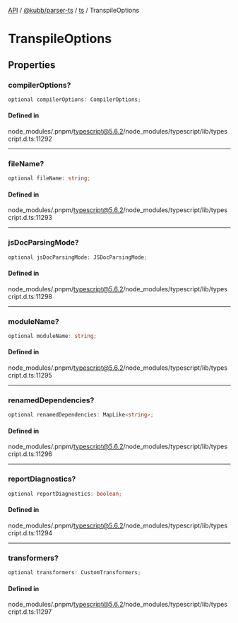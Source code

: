 [API](../../../../../packages.md) / [@kubb/parser-ts](../../../index.md) / [ts](../index.md) / TranspileOptions

# TranspileOptions

## Properties

### compilerOptions?

```ts
optional compilerOptions: CompilerOptions;
```

#### Defined in

node\_modules/.pnpm/typescript@5.6.2/node\_modules/typescript/lib/typescript.d.ts:11292

***

### fileName?

```ts
optional fileName: string;
```

#### Defined in

node\_modules/.pnpm/typescript@5.6.2/node\_modules/typescript/lib/typescript.d.ts:11293

***

### jsDocParsingMode?

```ts
optional jsDocParsingMode: JSDocParsingMode;
```

#### Defined in

node\_modules/.pnpm/typescript@5.6.2/node\_modules/typescript/lib/typescript.d.ts:11298

***

### moduleName?

```ts
optional moduleName: string;
```

#### Defined in

node\_modules/.pnpm/typescript@5.6.2/node\_modules/typescript/lib/typescript.d.ts:11295

***

### renamedDependencies?

```ts
optional renamedDependencies: MapLike<string>;
```

#### Defined in

node\_modules/.pnpm/typescript@5.6.2/node\_modules/typescript/lib/typescript.d.ts:11296

***

### reportDiagnostics?

```ts
optional reportDiagnostics: boolean;
```

#### Defined in

node\_modules/.pnpm/typescript@5.6.2/node\_modules/typescript/lib/typescript.d.ts:11294

***

### transformers?

```ts
optional transformers: CustomTransformers;
```

#### Defined in

node\_modules/.pnpm/typescript@5.6.2/node\_modules/typescript/lib/typescript.d.ts:11297
